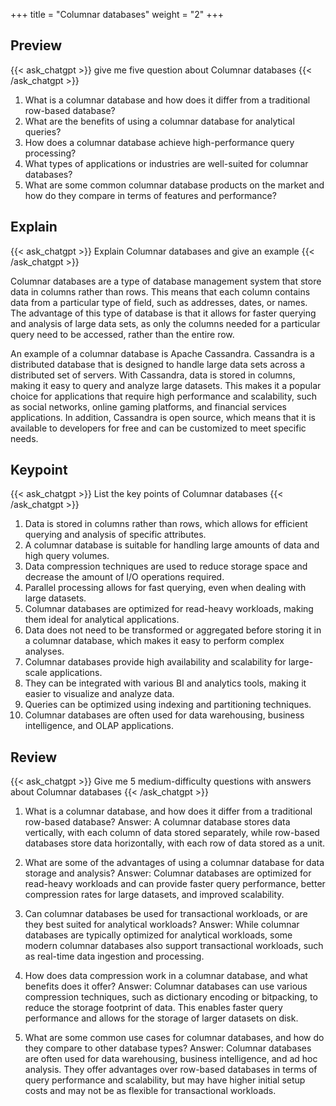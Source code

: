 +++
title = "Columnar databases"
weight = "2"
+++
## Preview
{{< ask_chatgpt >}}
give me five question about Columnar databases
{{< /ask_chatgpt >}}

1. What is a columnar database and how does it differ from a traditional row-based database?
2. What are the benefits of using a columnar database for analytical queries?
3. How does a columnar database achieve high-performance query processing?
4. What types of applications or industries are well-suited for columnar databases?
5. What are some common columnar database products on the market and how do they compare in terms of features and performance?   

## Explain
{{< ask_chatgpt >}}
Explain Columnar databases and give an example
{{< /ask_chatgpt >}}

Columnar databases are a type of database management system that store data in columns rather than rows. This means that each column contains data from a particular type of field, such as addresses, dates, or names. The advantage of this type of database is that it allows for faster querying and analysis of large data sets, as only the columns needed for a particular query need to be accessed, rather than the entire row.

An example of a columnar database is Apache Cassandra. Cassandra is a distributed database that is designed to handle large data sets across a distributed set of servers. With Cassandra, data is stored in columns, making it easy to query and analyze large datasets. This makes it a popular choice for applications that require high performance and scalability, such as social networks, online gaming platforms, and financial services applications. In addition, Cassandra is open source, which means that it is available to developers for free and can be customized to meet specific needs.   

## Keypoint
{{< ask_chatgpt >}}
List the key points of Columnar databases
{{< /ask_chatgpt >}}

1. Data is stored in columns rather than rows, which allows for efficient querying and analysis of specific attributes.
2. A columnar database is suitable for handling large amounts of data and high query volumes.
3. Data compression techniques are used to reduce storage space and decrease the amount of I/O operations required.
4. Parallel processing allows for fast querying, even when dealing with large datasets.
5. Columnar databases are optimized for read-heavy workloads, making them ideal for analytical applications.
6. Data does not need to be transformed or aggregated before storing it in a columnar database, which makes it easy to perform complex analyses.
7. Columnar databases provide high availability and scalability for large-scale applications.
8. They can be integrated with various BI and analytics tools, making it easier to visualize and analyze data.
9. Queries can be optimized using indexing and partitioning techniques.
10. Columnar databases are often used for data warehousing, business intelligence, and OLAP applications.   

## Review
{{< ask_chatgpt >}}
Give me 5 medium-difficulty questions with answers about Columnar databases
{{< /ask_chatgpt >}}

1. What is a columnar database, and how does it differ from a traditional row-based database? 
Answer: A columnar database stores data vertically, with each column of data stored separately, while row-based databases store data horizontally, with each row of data stored as a unit.

2. What are some of the advantages of using a columnar database for data storage and analysis? 
Answer: Columnar databases are optimized for read-heavy workloads and can provide faster query performance, better compression rates for large datasets, and improved scalability.

3. Can columnar databases be used for transactional workloads, or are they best suited for analytical workloads? 
Answer: While columnar databases are typically optimized for analytical workloads, some modern columnar databases also support transactional workloads, such as real-time data ingestion and processing.

4. How does data compression work in a columnar database, and what benefits does it offer? 
Answer: Columnar databases can use various compression techniques, such as dictionary encoding or bitpacking, to reduce the storage footprint of data. This enables faster query performance and allows for the storage of larger datasets on disk.

5. What are some common use cases for columnar databases, and how do they compare to other database types? 
Answer: Columnar databases are often used for data warehousing, business intelligence, and ad hoc analysis. They offer advantages over row-based databases in terms of query performance and scalability, but may have higher initial setup costs and may not be as flexible for transactional workloads.   

